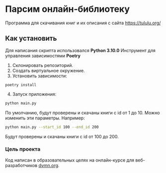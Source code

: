# Парсим онлайн-библиотеку

Программа для скачивания книг и их описания с сайта https://tululu.org/

## Как установить

Для написания скрипта использовался __Python 3.10.0__
Инструмент для управления зависимостями __Poetry__

1. Склонировать репозиторий.
2. Создать виртуальное окружение.
3. Установить зависимости:
```
poetry install
```

4. Запуск приложения:
```bash
python main.py
```
По умолчанию, будут проверены и скачаны книги с id от 1 до 10. Можно изменить эти параметры.
Например:
```bash
python main.py --start_id 100 --end_id 200
```
Будут проверены и скачаны книги с id от 100 до 200.



### Цель проекта

Код написан в образовательных целях на онлайн-курсе для веб-разработчиков [dvmn.org](https://dvmn.org/).